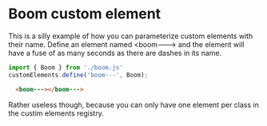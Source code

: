 <h1>Boom custom element</h1>

This is a silly example of how you can parameterize custom elements with their name. Define an element named &lt;boom---&gt; and the element will have a fuse of as many seconds as there are dashes in its name.

```js
import { Boom } from './boom.js'
customElements.define('boom---', Boom);
```

```html
  <boom---></boom--->
```

Rather useless though, because you can only have one element per class in the custim elements registry.